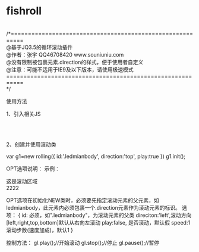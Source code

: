 # fishroll
<br/>
/*==========================================================<br/>
@基于JQ3.5的循环滚动插件<br/>
@作者：张宇 QQ46708420 www.souniuniu.com<br/>
@没有限制被包裹元素.direction的样式，便于使用者自定义<br/>
@注意：可能不适用于IE9及以下版本，请使用极速模式<br/>                                                    
===========================================================<br/>
*/<br/>

使用方法<br/>

1、引入相关JS<br/>
<script src="jquery-3.5.1.min.js"></script><br/>
<script src="fishroll.js"></script><br/>

2、创建并使用滚动类<br/>

var g1=new rolling({
		id:'.ledmianbody',
		direction:'top',
		play:true
	})
	g1.init();
  
OPT选项说明：
示例：
<div class="ledmianbody layui-col-xs12">
	<div class="direction">
		这是滚动区域<br/>2222
	</div>
</div>
 
 OPT选项在初始化NEW类时，必须要先指定滚动元素的父元素，如ledmianbody，此元素内必须包裹一个.direction元素作为滚动元素的标识。
 选项：
 {
  id: 必须，如".ledmianbody"，为滚动元素的父类
  direciton:'left',滚动方向[left,right,top,bottom]默认从右向左滚动
  play:false, 是否滚动，默认假
  speed:1   滚动步数(速度加成)，默认1
 }
 
 控制方法：
 gl.play();//开始滚动
 gl.stop();//停止
 gl.pause();//暂停
 
 

